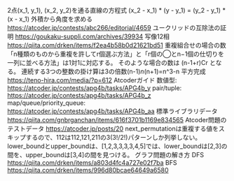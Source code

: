 2点(x_1, y_1), (x_2, y_2)を通る直線の方程式
    (x_2 - x_1) * (y - y_1) = (y_2 - y_1) * (x - x_1)
外積から角度を求める
    https://atcoder.jp/contests/abc266/editorial/4659
ユークリッドの互除法の証明
    https://goukaku-suppli.com/archives/39934
写像12相
    https://qiita.com/drken/items/f2ea4b58b0d21621bd51
    重複組合せの場合の数
        「n種類のものから重複を許してr個選ぶ方法」と「r個の◯とn−1個の仕切りを一列に並べる方法」は1対1に対応する。
        そのような場合の数は (n-1+r)Cr となる。
連続する3つの整数の掛け算は3の倍数(n-1)*n*(n+1)=n^3-n
平方完成
    https://teno-hira.com/media/?p=612
Atcoderガイド
    数値型: https://atcoder.jp/contests/apg4b/tasks/APG4b_y
    pair/tuple: https://atcoder.jp/contests/apg4b/tasks/APG4b_z
    map/queue/priority_queue: https://atcoder.jp/contests/apg4b/tasks/APG4b_aa
標準ライブラリデータ
    https://qiita.com/gnbrganchan/items/616f3701b1169e834565
Atcoder問題のテストデータ
    https://atcoder.jp/posts/20
next_permutationは重複する値をスキップするので、112は112,121,211の3(3!/2!)パターンしか列挙しない。
lower_boundとupper_boundは、[1,2,3,3,3,3,4,5]では、lower_boundは[2,3]の間を、upper_boundは[3,4]の間を見つける。
グラフ問題の解き方
    DFS https://qiita.com/drken/items/a803d4fc4a727e02f7ba
    BFS https://qiita.com/drken/items/996d80bcae64649a6580
